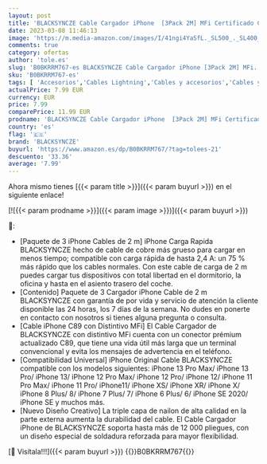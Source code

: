 ```yaml
---
layout: post
title: 'BLACKSYNCZE Cable Cargador iPhone  [3Pack 2M] MFi Certificado Cable iPhone Carga Rápida Nylon Trenzado para iPhone 11 12 13 Pro MAX Mini XR XS MAX X 8 Plus 8 7 Plus 7 6S 6 Plus 6 SE 5S 5C 5 SE'
date: 2023-03-08 11:46:13
image: 'https://m.media-amazon.com/images/I/41ngi4YaSfL._SL500_._SL400_.jpg'
comments: true
category: ofertas
author: 'tole.es'
slug: 'B0BKRRM767-es BLACKSYNCZE Cable Cargador iPhone [3Pack 2M] MFi...'
sku: 'B0BKRRM767-es'
tags: [ 'Accesorios','Cables Lightning','Cables y accesorios','Cables y conectores','Informática','blacksyncze','iphone','🇪🇸', ]
actualPrice: 7.99 EUR
currency: EUR
price: 7.99
comparePrice: 11.99 EUR
prodname: 'BLACKSYNCZE Cable Cargador iPhone  [3Pack 2M] MFi Certificado Cable iPhone Carga Rápida Nylon Trenzado para iPhone 11 12 13 Pro MAX Mini XR XS MAX X 8 Plus 8 7 Plus 7 6S 6 Plus 6 SE 5S 5C 5 SE'
country: 'es'
flag: '🇪🇸'
brand: 'BLACKSYNCZE'
buyurl: 'https://www.amazon.es/dp/B0BKRRM767/?tag=tolees-21'
descuento: '33.36'
average: '7.99'
---
```


Ahora mismo tienes [{{< param title >}}]({{< param buyurl >}}) en el siguiente enlace!

[![{{< param prodname >}}]({{< param image >}})]({{< param buyurl >}})

🔎:

- [Paquete de 3 iPhone Cables de 2 m] iPhone Carga Rapida BLACKSYNCZE hecho de cable de cobre más grueso para cargar en menos tiempo; compatible con carga rápida de hasta 2,4 A: un 75 % más rápido que los cables normales. Con este cable de carga de 2 m puedes cargar tus dispositivos con total libertad en el dormitorio, la oficina y hasta en el asiento trasero del coche.
- [Contenido] Paquete de 3 Cargador iPhone Cable de 2 m BLACKSYNCZE con garantía de por vida y servicio de atención la cliente disponible las 24 horas, los 7 días de la semana. No dudes en ponerte en contacto con nosotros si tienes alguna pregunta o consulta.
- [Cable iPhone C89 con Distintivo MFi] El Cable Cargador de BLACKSYNCZE con distintivo MFi cuenta con un conector prémium actualizado C89, que tiene una vida útil más larga que un terminal convencional y evita los mensajes de advertencia en el teléfono.
- [Compatibilidad Universal] iPhone Original Cable BLACKSYNCZE compatible con los modelos siguientes: iPhone 13 Pro Max/ iPhone 13 Pro/ iPhone 13/ iPhone 12 Pro Max/ iPhone 12 Pro/ iPhone 12/ iPhone 11 Pro Max/ iPhone 11 Pro/ iPhone11/ iPhone XS/ iPhone XR/ iPhone X/ iPhone 8 Plus/ 8/ iPhone 7 Plus/ 7/ iPhone 6 Plus/ 6/ iPhone SE 2020/ iPhone SE y muchos más.
- [Nuevo Diseño Creativo] La triple capa de nailon de alta calidad en la parte externa aumenta la durabilidad del cable. El Cable Cargador iPhone de BLACKSYNCZE soporta hasta más de 12 000 pliegues, con un diseño especial de soldadura reforzada para mayor flexibilidad.

[🛒 Visítala!!!]({{< param buyurl >}})
{{<world>}}B0BKRRM767{{</world>}}

